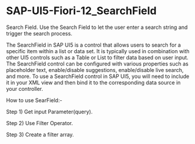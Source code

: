 # SAP-UI5-Fiori-12_SearchField
Search Field. Use the Search Field to let the user enter a search string and trigger the search process.

The SearchField in SAP UI5 is a control that allows users to search for a specific item within a list or data set. It is typically used in combination with 
other UI5 controls such as a Table or List to filter data based on user input. The SearchField control can be configured with various properties such as 
placeholder text, enable/disable suggestions, enable/disable live search, and more. To use a SearchField control in SAP UI5, you will need to include it in 
your XML view and then bind it to the corresponding data source in your controller.

How to use SearField:-

Step 1) Get input Parameter(query).

Step 2) Use Filter Operator.

Step 3) Create a filter array.